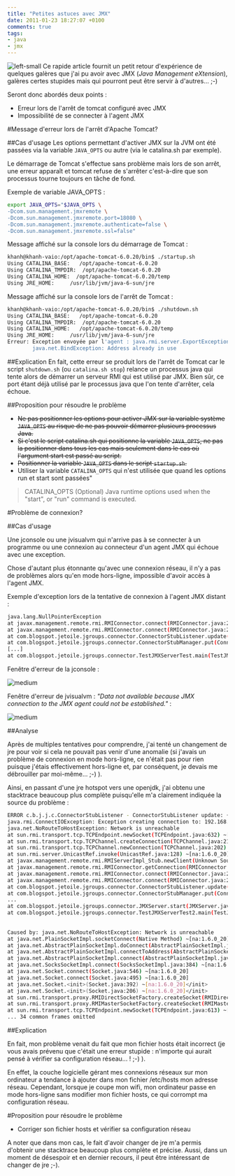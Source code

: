 ```yaml
---
title: "Petites astuces avec JMX"
date: 2011-01-23 18:27:07 +0100
comments: true
tags: 
- java
- jmx
---
```


![left-small](http://1.bp.blogspot.com/_XLL8sJPQ97g/TTr8YAhjHqI/AAAAAAAAAUA/nx8ug8MDDNA/s320/jmx02.png)
Ce rapide article fournit un petit retour d'expérience de quelques galères que j'ai pu avoir avec JMX (_Java Management eXtension_), galères certes stupides mais qui pourront peut être servir à d'autres... ;-)

Seront donc abordés deux points :

* Erreur lors de l'arrêt de tomcat configuré avec JMX
* Impossibilité de se connecter à l'agent JMX

<!-- more -->

#Message d'erreur lors de l'arrêt d'Apache Tomcat?

##Cas d'usage
Les options permettant d'activer JMX sur la JVM ont été passées via la variable `JAVA_OPTS` ou autre (via le catalina.sh par exemple).

Le démarrage de Tomcat s'effectue sans problème mais lors de son arrêt, une erreur apparaît et tomcat refuse de s'arrêter c'est-à-dire que son processus tourne toujours en tâche de fond.

Exemple de variable JAVA_OPTS :
```bash
export JAVA_OPTS="$JAVA_OPTS \
-Dcom.sun.management.jmxremote \
-Dcom.sun.management.jmxremote.port=18080 \
-Dcom.sun.management.jmxremote.authenticate=false \
-Dcom.sun.management.jmxremote.ssl=false"
```
Message affiché sur la console lors du démarrage de Tomcat :
```bash
khanh@khanh-vaio:/opt/apache-tomcat-6.0.20/bin$ ./startup.sh
Using CATALINA_BASE:   /opt/apache-tomcat-6.0.20
Using CATALINA_TMPDIR:  /opt/apache-tomcat-6.0.20
Using CATALINA_HOME:  /opt/apache-tomcat-6.0.20/temp
Using JRE_HOME:     /usr/lib/jvm/java-6-sun/jre
```
Message affiché sur la console lors de l'arrêt de Tomcat :

```bash
khanh@khanh-vaio:/opt/apache-tomcat-6.0.20/bin$ ./shutdown.sh
Using CATALINA_BASE:   /opt/apache-tomcat-6.0.20
Using CATALINA_TMPDIR:  /opt/apache-tomcat-6.0.20
Using CATALINA_HOME:   /opt/apache-tomcat-6.0.20/temp
Using JRE_HOME:     /usr/lib/jvm/java-6-sun/jre
Erreur: Exception envoyée par l'agent : java.rmi.server.ExportException: Port already in use: 18080; nested exception is: 
        java.net.BindException: Address already in use
```

##Explication
En fait, cette erreur se produit lors de l'arrêt de Tomcat car le script `shutdown.sh` (ou `catalina.sh stop`) relance un processus java qui tente alors de démarrer un serveur RMI qui est utilisé par JMX. Bien sûr, ce port étant déjà utilisé par le processus java que l'on tente d'arrêter, cela échoue.

##Proposition pour résoudre le problème

* ~~Ne pas positionner les options pour activer JMX sur la variable système `JAVA_OPTS` au risque de ne pas pouvoir démarrer plusieurs processus Java.~~
* ~~Si c'est le script catalina.sh qui positionne la variable `JAVA_OPTS`, ne pas la positionner dans tous les cas mais seulement dans le cas où l'argument start est passé au script.~~
* ~~Positionner la variable `JAVA_OPTS` dans le script `startup.sh`.~~
* Utiliser la variable `CATALINA_OPTS` qui n'est utilisée que quand les options run et start sont passées"
>CATALINA_OPTS   (Optional) Java runtime options used when the "start",  or "run" command is executed.

#Problème de connexion?

##Cas d'usage

Une jconsole ou une jvisualvm qui n'arrive pas à se connecter à un programme ou une connexion au connecteur d'un agent JMX qui échoue avec une exception.

Chose d'autant plus étonnante qu'avec une connexion réseau, il n'y a pas de problèmes alors qu'en mode hors-ligne, impossible d'avoir accès à l'agent JMX.

Exemple d'exception lors de la tentative de connexion à l'agent JMX distant :
```bash
java.lang.NullPointerException
at javax.management.remote.rmi.RMIConnector.connect(RMIConnector.java:281)
at javax.management.remote.rmi.RMIConnector.connect(RMIConnector.java:227)
at com.blogspot.jetoile.jgroups.connector.ConnectorStubListener.update(ConnectorStubListener.java:47)
at com.blogspot.jetoile.jgroups.connector.ConnectorStubManager.put(ConnectorStubManager.java:46)
[...]
at com.blogspot.jetoile.jgroups.connector.TestJMXServerTest.main(TestJMXServerTest.java:34)

```

Fenêtre d'erreur de la jconsole :

![medium](http://3.bp.blogspot.com/_XLL8sJPQ97g/TTsrkOibDDI/AAAAAAAAAUE/qpX-1nw0OOA/s1600/error02.png)

Fenêtre d'erreur de jvisualvm : _"Data not available because JMX connection to the JMX agent could not be established."_ :

![medium](http://4.bp.blogspot.com/_XLL8sJPQ97g/TTsroeTxKoI/AAAAAAAAAUI/0aUghCdjv0w/s1600/error01.png)

##Analyse

Après de multiples tentatives pour comprendre, j'ai tenté un changement de jre pour voir si cela ne pouvait pas venir d'une anomalie (si j'avais un problème de connexion en mode hors-ligne, ce n'était pas pour rien puisque j'étais effectivement hors-ligne et, par conséquent, je devais me débrouiller par moi-même... ;-) ).

Ainsi, en passant d'une jre hotspot vers une openjdk, j'ai obtenu une stacktrace beaucoup plus complète puisqu'elle m'a clairement indiquée la source du problème :

```bash
ERROR c.b.j.j.c.ConnectorStubListener - ConnectorStubListener update: {}
java.rmi.ConnectIOException: Exception creating connection to: 192.168.xxx.xxx; nested exception is:
java.net.NoRouteToHostException: Network is unreachable
at sun.rmi.transport.tcp.TCPEndpoint.newSocket(TCPEndpoint.java:632) ~[na:1.6.0_20]
at sun.rmi.transport.tcp.TCPChannel.createConnection(TCPChannel.java:216) ~[na:1.6.0_20]
at sun.rmi.transport.tcp.TCPChannel.newConnection(TCPChannel.java:202) ~[na:1.6.0_20]
at sun.rmi.server.UnicastRef.invoke(UnicastRef.java:128) ~[na:1.6.0_20]
at javax.management.remote.rmi.RMIServerImpl_Stub.newClient(Unknown Source) ~[na:1.6.0_20]
at javax.management.remote.rmi.RMIConnector.getConnection(RMIConnector.java:2343) ~[na:1.6.0_20]
at javax.management.remote.rmi.RMIConnector.connect(RMIConnector.java:296) ~[na:1.6.0_20]
at javax.management.remote.rmi.RMIConnector.connect(RMIConnector.java:244) ~[na:1.6.0_20]
at com.blogspot.jetoile.jgroups.connector.ConnectorStubListener.update(ConnectorStubListener.java:47) ~[classes/:na]
at com.blogspot.jetoile.jgroups.connector.ConnectorStubManager.put(ConnectorStubManager.java:46) [classes/:na]
...
at com.blogspot.jetoile.jgroups.connector.JMXServer.start(JMXServer.java:152) [classes/:na]
at com.blogspot.jetoile.jgroups.connector.TestJMXServerTest2.main(TestJMXServerTest2.java:34) [test-classes/:na]
 
 
Caused by: java.net.NoRouteToHostException: Network is unreachable
at java.net.PlainSocketImpl.socketConnect(Native Method) ~[na:1.6.0_20]
at java.net.AbstractPlainSocketImpl.doConnect(AbstractPlainSocketImpl.java:310) ~[na:1.6.0_20]
at java.net.AbstractPlainSocketImpl.connectToAddress(AbstractPlainSocketImpl.java:176) ~[na:1.6.0_20]
at java.net.AbstractPlainSocketImpl.connect(AbstractPlainSocketImpl.java:163) ~[na:1.6.0_20]
at java.net.SocksSocketImpl.connect(SocksSocketImpl.java:384) ~[na:1.6.0_20]
at java.net.Socket.connect(Socket.java:546) ~[na:1.6.0_20]
at java.net.Socket.connect(Socket.java:495) ~[na:1.6.0_20]
at java.net.Socket.<init>(Socket.java:392) ~[na:1.6.0_20]</init>
at java.net.Socket.<init>(Socket.java:206) ~[na:1.6.0_20]</init>
at sun.rmi.transport.proxy.RMIDirectSocketFactory.createSocket(RMIDirectSocketFactory.java:40) ~[na:1.6.0_20]
at sun.rmi.transport.proxy.RMIMasterSocketFactory.createSocket(RMIMasterSocketFactory.java:146) ~[na:1.6.0_20]
at sun.rmi.transport.tcp.TCPEndpoint.newSocket(TCPEndpoint.java:613) ~[na:1.6.0_20]
... 34 common frames omitted
```

##Explication

En fait, mon problème venait du fait que mon fichier hosts était incorrect (je vous avais prévenu que c'était une erreur stupide : n'importe qui aurait pensé à vérifier sa configuration réseau... ! ;-) ). 

En effet, la couche logicielle gérant mes connexions réseaux sur mon ordinateur a tendance à ajouter dans mon fichier /etc/hosts mon adresse réseau. Cependant, lorsque je coupe mon wifi, mon ordinateur passe en mode hors-ligne sans modifier mon fichier hosts, ce qui corrompt ma configuration réseau.

#Proposition pour résoudre le problème

* Corriger son fichier hosts et vérifier sa configuration réseau

A noter que dans mon cas, le fait d'avoir changer de jre m'a permis d'obtenir une stacktrace beaucoup plus complète et précise. Aussi, dans un moment de désespoir et en dernier recours, il peut être intéressant de changer de jre ;-).